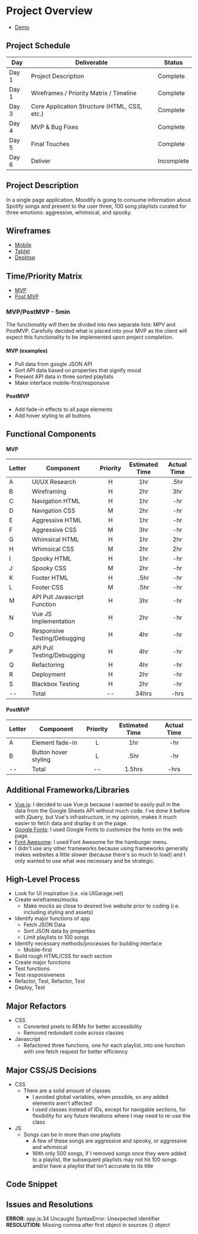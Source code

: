 # Project Overview

- [Demo](https://moodify.netlify.app)

## Project Schedule

|  Day | Deliverable | Status
|---|---| ---|
|Day 1| Project Description | Complete
|Day 1| Wireframes / Priority Matrix / Timeline | Complete
|Day 3| Core Application Structure (HTML, CSS, etc.) | Complete
|Day 4| MVP & Bug Fixes | Complete
|Day 5| Final Touches | Complete
|Day 6| Deliver | Incomplete


## Project Description

In a single page application, Moodify is going to consume information about Spotify songs and present to the user three, 100 song playlists curated for three emotions: aggressive, whimsical, and spooky.

## Wireframes

- [Mobile](https://www.dropbox.com/s/4n9bteytdsdzeg7/mobile.pdf?dl=0)
- [Tablet](https://www.dropbox.com/s/qbgcz7vpmp7n5uu/tablet.pdf?dl=0)
- [Desktop](https://www.dropbox.com/s/01sj4k2spj6e3e8/desktop.pdf?dl=0)

## Time/Priority Matrix 
- [MVP](https://res.cloudinary.com/dpjdvsigb/image/upload/v1602465106/moodify/moodify-mvp_l7n4mi.jpg)
- [Post MVP](https://res.cloudinary.com/dpjdvsigb/image/upload/v1602465106/moodify/moodify-post-mvp_mbjtk0.jpg)

### MVP/PostMVP - 5min

The functionality will then be divided into two separate lists: MPV and PostMVP. Carefully decided what is placed into your MVP as the client will expect this functionality to be implemented upon project completion.  

#### MVP (examples)

- Pull data from google JSON API
- Sort API data based on properties that signify mood
- Present API data in three sorted playlists
- Make interface mobile-first/responsive

#### PostMVP 

- Add fade-in effects to all page elements
- Add hover styling to all buttons

## Functional Components

#### MVP
| Letter | Component | Priority | Estimated Time | Actual Time |
| --- | --- | :---: |  :---: | :---: |
| A | UI/UX Research | H | 1hr | .5hr |
| B | Wireframing | H | 2hr | 3hr |
| C | Navigation HTML | H | 1hr | -hr |
| D | Navigation CSS | M | 2hr | -hr |
| E | Aggressive HTML | H | 1hr | -hr |
| F | Aggressive CSS | M | 3hr | -hr | 
| G | Whimsical HTML | H | 1hr | 2hr |
| H | Whimsical CSS | M | 2hr | 2hr | 
| I | Spooky HTML | H | 1hr | -hr |
| J | Spooky CSS | M | 2hr | -hr |
| K | Footer HTML | H | .5hr | -hr |
| L | Footer CSS | M | .5hr | -hr |
| M | API Pull Javascript Function | H | 3hr | -hr |
| N | Vue JS Implementation | H | 2hr | -hr |
| O | Responsive Testing/Debugging | H | 4hr | -hr |
| P | API Pull Testing/Debugging | H | 4hr | -hr |
| Q | Refactoring | H | 4hr | -hr |
| R | Deployment | H | 2hr | -hr |
| S | Blackbox Testing | H | 2hr | -hr |
| -- | Total | -- | 34hrs| -hrs |

#### PostMVP
| Letter | Component | Priority | Estimated Time | Actual Time |
| --- | --- |  :---: | :---: | :---: |
| A | Element fade-in | L | 1hr | -hr |
| B | Button hover styling | L | .5hr | -hr |
| -- | Total | -- | 1.5hrs| -hrs |

## Additional Frameworks/Libraries
- [Vue.js](https://vuejs.org/): I decided to use Vue.js because I wanted to easily pull in the data from the Google Sheets API without much code. I've done it before with jQuery, but Vue's infrastructure, in my opinion, makes it much easier to fetch data and display it on the page.
- [Google Fonts](https://fonts.google.com/): I used Google Fonts to customize the fonts on the web page.
- [Font Awesome](https://fontawesome.com/): I used Font Awesome for the hamburger menu.
- I didn't use any other frameworks because using frameworks generally makes websites a little slower (because there's so much to load) and I only wanted to use what was necessary and be strategic.

## High-Level Process
- Look for UI inspiration (i.e. via UIGarage.net)
- Create wireframes/mocks
    - Make mocks as close to desired live website prior to coding (i.e. including styling and assets)
- Identify major functions of app
    - Fetch JSON Data
    - Sort JSON data by properties
    - Limit playlists to 100 songs
- Identify necessary methods/processes for building interface
    - Mobile-first
- Build rough HTML/CSS for each section
- Create major functions
- Test functions
- Test responsiveness
- Refactor, Test, Refactor, Test
- Deploy, Test

## Major Refactors
- CSS
    - Converted pixels to REMs for better accessibility
    - Removed redundant code across classes
- Javascript
    - Refactored three functions, one for each playlist, into one function with one fetch request for better efficiency

## Major CSS/JS Decisions
- CSS
    - There are a solid amount of classes 
        - I avoided global variables, when possible, so any added elements aren't affected
        - I used classes instead of IDs, except for navigable sections, for flexibility for any future iterations where I may need to re-use the class
- JS
    - Songs can be in more than one playlists
        - A few of these songs are aggressive and spooky, or aggressive and whimsical
        - With only 500 songs, if I removed songs once they were added to a playlist, the subsequent playlists may not hit 100 songs and/or have a playlist that isn't accurate to its title

## Code Snippet

## Issues and Resolutions
**ERROR**: app.js:34 Uncaught SyntaxError: Unexpected identifier           
**RESOLUTION**: Missing comma after first object in sources {} object
